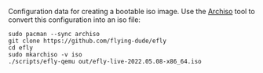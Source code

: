 Configuration data for creating a bootable iso image.
Use the [Archiso](https://wiki.archlinux.org/title/Archiso) tool to convert this configuration into an iso file:

```
sudo pacman --sync archiso
git clone https://github.com/flying-dude/efly
cd efly
sudo mkarchiso -v iso
./scripts/efly-qemu out/efly-live-2022.05.08-x86_64.iso
```
